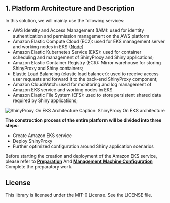## 1. Platform Architecture and Description

In this solution, we will mainly use the following services:

* AWS Identity and Access Management (IAM): used for identity authentication and permission management on the AWS platform
* Amazon Elastic Compute Cloud (EC2): used for EKS management server and working nodes in EKS ([Node](https://kubernetes.io/docs/concepts/architecture/nodes/))
* Amazon Elastic Kubernetes Service (EKS): used for container scheduling and management of ShinyProxy and Shiny applications;
* Amazon Elastic Container Registry (ECR): Mirror warehouse for storing ShinyProxy and Shiny containers;
* Elastic Load Balancing (elastic load balancer): used to receive access user requests and forward it to the back-end ShinyProxy component;
* Amazon CloudWatch: used for monitoring and log management of Amazon EKS service and working nodes in EKS
* Amazon Elastic File System (EFS): used to store persistent shared data required by Shiny applications;


![ShinyProxy On EKS Architecture](./../img/ShinyOnEKS-Arch.png)
Caption: ShinyProxy On EKS architecture

**The construction process of the entire platform will be divided into three steps:**

* Create Amazon EKS service
* Deploy ShinyProxy
* Further optimized configuration around Shiny application scenarios

Before starting the creation and deployment of the Amazon EKS service, please refer to **[Preparation](./I-Preparation.md)** And **[Management Machine Configuration](./II-ManagementServer.md)** Complete the preparatory work.


## License

This library is licensed under the MIT-0 License. See the LICENSE file.

